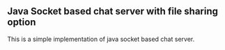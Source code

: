 ## Java Socket based chat server with file sharing option

This is a simple implementation of java socket based chat server.
